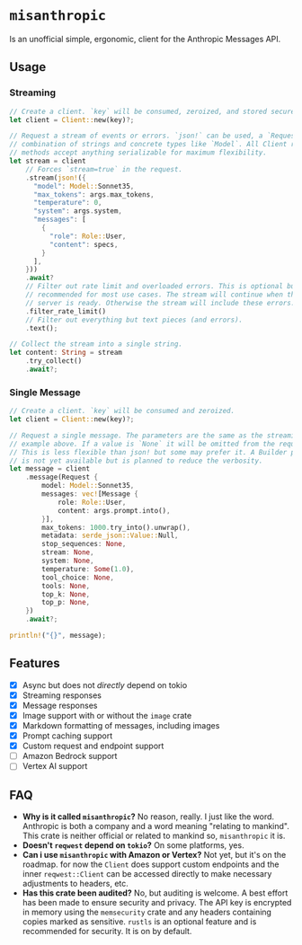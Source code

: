 # `misanthropic`

Is an unofficial simple, ergonomic, client for the Anthropic Messages API.

## Usage

### Streaming

```rust
// Create a client. `key` will be consumed, zeroized, and stored securely.
let client = Client::new(key)?;

// Request a stream of events or errors. `json!` can be used, a `Request`, or a
// combination of strings and concrete types like `Model`. All Client request
// methods accept anything serializable for maximum flexibility.
let stream = client
    // Forces `stream=true` in the request.
    .stream(json!({
      "model": Model::Sonnet35,
      "max_tokens": args.max_tokens,
      "temperature": 0,
      "system": args.system,
      "messages": [
        {
          "role": Role::User,
          "content": specs,
        }
      ],
    }))
    .await?
    // Filter out rate limit and overloaded errors. This is optional but
    // recommended for most use cases. The stream will continue when the
    // server is ready. Otherwise the stream will include these errors.
    .filter_rate_limit()
    // Filter out everything but text pieces (and errors).
    .text();

// Collect the stream into a single string.
let content: String = stream
    .try_collect()
    .await?;
```

### Single Message

```rust
// Create a client. `key` will be consumed and zeroized.
let client = Client::new(key)?;

// Request a single message. The parameters are the same as the streaming
// example above. If a value is `None` it will be omitted from the request.
// This is less flexible than json! but some may prefer it. A Builder pattern
// is not yet available but is planned to reduce the verbosity.
let message = client
    .message(Request {
        model: Model::Sonnet35,
        messages: vec![Message {
            role: Role::User,
            content: args.prompt.into(),
        }],
        max_tokens: 1000.try_into().unwrap(),
        metadata: serde_json::Value::Null,
        stop_sequences: None,
        stream: None,
        system: None,
        temperature: Some(1.0),
        tool_choice: None,
        tools: None,
        top_k: None,
        top_p: None,
    })
    .await?;

println!("{}", message);
```

## Features

- [x] Async but does not _directly_ depend on tokio
- [x] Streaming responses
- [x] Message responses
- [x] Image support with or without the `image` crate
- [x] Markdown formatting of messages, including images
- [x] Prompt caching support
- [x] Custom request and endpoint support
- [ ] Amazon Bedrock support
- [ ] Vertex AI support

[reqwest]: https://docs.rs/reqwest

## FAQ

- **Why is it called `misanthropic`?** No reason, really. I just like the word.
  Anthropic is both a company and a word meaning "relating to mankind". This
  crate is neither official or related to mankind so, `misanthropic` it is.
- **Doesn't `reqwest` depend on `tokio`?** On some platforms, yes.
- **Can i use `misanthropic` with Amazon or Vertex?** Not yet, but it's on the
  roadmap. for now the `Client` does support custom endpoints and the inner
  `reqwest::Client` can be accessed directly to make necessary adjustments to
  headers, etc.
- **Has this crate been audited?** No, but auditing is welcome. A best effort
  has been made to ensure security and privacy. The API key is encrypted in
  memory using the `memsecurity` crate and any headers containing copies marked
  as sensitive. `rustls` is an optional feature and is recommended for security.
  It is on by default.
